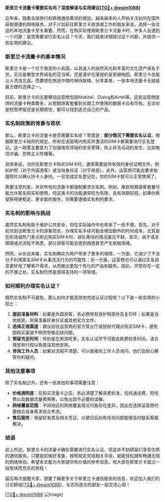 **斯里兰卡流量卡需要实名吗？深度解读与实用建议[[TG💪+ @esim1088](https://t.me/s/esim1088)]**

近年来，随着全球旅行和跨境通信需求的增加，越来越多的人开始关注如何在国外获取便捷的网络服务。对于计划前往斯里兰卡旅游或工作的朋友来说，选择一张合适的本地流量卡至关重要。然而，在购买和使用斯里兰卡流量卡时，许多人会遇到一个问题：是否需要进行实名认证？今天，我们就来详细探讨这个问题，并提供一些实用的建议。

### 斯里兰卡流量卡的基本情况

斯里兰卡是一个位于南亚的小岛国，以其迷人的自然风光和丰富的文化遗产闻名于世。无论是攀登世界闻名的亚当峰，还是漫步在康提的皇家植物园，斯里兰卡总能让人流连忘返。而要想在旅途中随时保持联络、分享美景，一张本地流量卡无疑是最方便的选择之一。

目前，斯里兰卡的主要移动运营商包括Mobitel、Dialog和Airtel等。这些运营商提供的流量卡种类繁多，从短期游客套餐到长期工作使用的数据卡应有尽有。无论你是短暂停留还是长期居住，都可以找到适合自己的产品。

### 实名制政策的背景与现状

那么，斯里兰卡的流量卡是否需要实名呢？答案是：**部分情况下需要实名认证**。根据斯里兰卡政府的规定，所有在该国境内购买并激活的SIM卡都需要进行实名登记。这一政策主要是为了加强电信领域的安全管理，防止非法活动的发生，比如电信诈骗、恐怖主义传播等。

具体来说，当你在斯里兰卡购买SIM卡时，通常需要提供有效的身份证明文件，例如护照（对于外国游客）或当地身份证（对于居民）。此外，运营商可能会要求拍摄照片以确认持卡人身份。一旦完成实名登记后，你的SIM卡就可以正常使用了。

需要注意的是，并非所有的流量卡都强制要求实名制。例如，某些短期游客套餐可能允许匿名购买和使用，但这类卡的功能通常较为有限，且有效期较短。如果你希望获得更稳定、更全面的服务，则需要遵循实名制的要求。

### 实名制的影响与挑战

虽然实名制有助于维护公共安全，但在实际操作中也带来了一些不便。首先，对于初次到访斯里兰卡的游客而言，办理实名手续可能会增加额外的时间成本。尤其是在机场或热门景点附近购买SIM卡时，排队等待的情况屡见不鲜。其次，由于语言障碍或对流程不熟悉，部分游客可能会感到困惑甚至产生抵触情绪。

然而，从长远来看，实名制确实为用户带来了更多的保障。一方面，它减少了不法分子利用匿名SIM卡从事违法行为的可能性；另一方面，运营商也可以通过实名信息更好地了解客户需求，从而推出更加个性化的产品和服务。因此，尽管存在一定的不便之处，实名制仍然是值得支持的一项举措。

### 如何顺利办理实名认证？

既然实名制不可避免，那么如何才能高效地完成认证过程呢？以下是一些实用的小贴士：

1. **提前准备材料**：如果是外国游客，务必携带有效护照原件及复印件；如果是当地居民，则需准备好身份证或其他官方文件。
2. **选择正规渠道**：建议前往运营商的官方营业厅或授权代理点购买SIM卡，避免因购买渠道不明而导致后续问题。
3. **预留充足时间**：特别是在旅游旺季，实名认证环节可能会耗费较多时间，请合理安排行程以免耽误其他安排。
4. **咨询工作人员**：如果对流程不清楚，可以直接向工作人员询问，他们会耐心解答你的疑问。

### 其他注意事项

除了实名制之外，还有一些其他的事项需要注意：

- **价格透明度**：在购买流量卡之前，务必清楚了解资费标准，包括通话费、短信费以及数据流量费用等，以免出现不必要的误解。
- **网络覆盖范围**：不同地区的网络覆盖情况可能存在差异，因此在选择运营商时要结合自身需求综合考虑。
- **售后服务**：保留好发票及相关凭证，以便日后如有任何问题能够及时联系客服解决。

### 结语

综上所述，斯里兰卡的流量卡确实需要进行实名认证，但这并不妨碍我们享受优质的通信服务。只要提前做好准备，按照规定完成相关手续，就能轻松拥有畅通无阻的网络体验。希望本文能为大家提供有价值的参考信息，祝大家在斯里兰卡度过一段愉快而充实的旅程！

最后再次提醒大家，想要了解更多关于斯里兰卡通信服务的信息，欢迎加入我们的讨论群组[[TG💪+ @esim1088](https://t.me/s/esim1088)]，与志同道合的朋友一起交流心得！  

[[TG💪+ @esim1088](https://t.me/s/esim1088) ![Image](https://i.postimg.cc/4NQfJmqS/Snipaste-2025-05-13-00-14-12.png)]